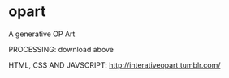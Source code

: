 # opart
A generative OP Art 

PROCESSING: download above

HTML, CSS AND JAVSCRIPT: http://interativeopart.tumblr.com/
 
